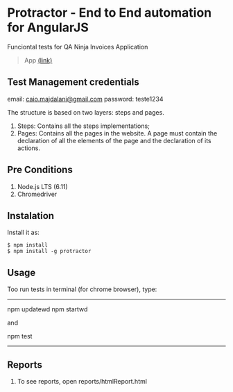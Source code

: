 # Protractor - End to End automation for AngularJS

Funciontal tests for QA Ninja Invoices Application

> App [(link)](https://ninjainvoices.herokuapp.com/)

## Test Management credentials
email: caio.majdalani@gmail.com
password: teste1234

The structure is based on two layers: steps and pages.

1. Steps: Contains all the steps implementations;
2. Pages: Contains all the pages in the website. A page must contain the declaration of all the elements of the page and the declaration of its actions.

## Pre Conditions

1. Node.js LTS (6.11)
2. Chromedriver

## Instalation

Install it as:

    $ npm install
    $ npm install -g protractor

## Usage

Too run tests in terminal (for chrome browser), type:

---

  npm updatewd
  npm startwd

  and 

  npm test

---
<!-- 
to firefox browser: protractor --browserName firefox 

To gerenate reports:

```
  npm run report
  or
  ./node_modules/.bin/allure generate ./allure-results -o ./reports

``` 

To clean reports:

```
  rm -rf allure-results/
  or 
  npm run cleanreports

``` -->

## Reports

1. To see reports, open reports/htmlReport.html